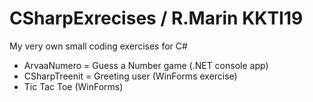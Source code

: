 # CSharpExrecises / R.Marin KKTI19
My very own small coding exercises for C#
*  ArvaaNumero = Guess a Number game (.NET console app)
* CSharpTreenit = Greeting user (WinForms exercise)
* Tic Tac Toe (WinForms)
